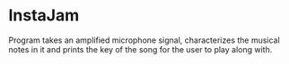# InstaJam
Program takes an amplified microphone signal, characterizes the musical notes in it and prints the key of the song for the user to play along with.
